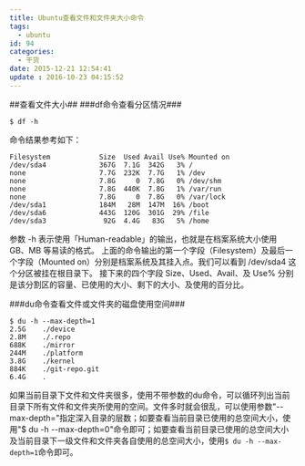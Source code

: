 ```yaml
---
title: Ubuntu查看文件和文件夹大小命令
tags:
  - ubuntu
id: 94
categories:
  - 干货
date: 2015-12-21 12:54:41
update : 2016-10-23 04:15:52
---
```


##查看文件大小##
###df命令查看分区情况###

`$ df -h`

命令结果参考如下：
```
Filesystem            Size  Used Avail Use% Mounted on
/dev/sda4             367G  7.1G  342G   3% /
none                  7.7G  232K  7.7G   1% /dev
none                  7.8G     0  7.8G   0% /dev/shm
none                  7.8G  440K  7.8G   1% /var/run
none                  7.8G     0  7.8G   0% /var/lock
/dev/sda1             184M   28M  147M  16% /boot
/dev/sda6             443G  120G  301G  29% /file
/dev/sda3              92G  4.4G   83G   5% /home
```

参数 -h 表示使用「Human-readable」的输出，也就是在档案系统大小使用 GB、MB 等易读的格式。
上面的命令输出的第一个字段（Filesystem）及最后一个字段（Mounted on）分别是档案系统及其挂入点。我们可以看到 /dev/sda4 这个分区被挂在根目录下。
接下来的四个字段 Size、Used、Avail、及 Use% 分别是该分割区的容量、已使用的大小、剩下的大小、及使用的百分比。

###du命令查看文件或文件夹的磁盘使用空间###

```
$ du -h --max-depth=1
2.5G    ./device
2.8M    ./.repo
688K    ./mirror
244M    ./platform
3.8G    ./kernel
884K    ./git-repo.git
6.4G    .
```

如果当前目录下文件和文件夹很多，使用不带参数的du命令，可以循环列出当前目录下所有文件和文件夹所使用的空间。文件多时就会很乱，可以使用参数"--max-depth="指定深入目录的层数；如要查看当前目录已使用的总空间大小，使用"$ du -h --max-depth=0"命令即可；如要查看当前目录已使用的总空间大小及当前目录下一级文件和文件夹各自使用的总空间大小，使用`$ du -h --max-depth=1`命令即可。